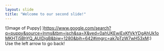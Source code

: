```yaml
---
layout: slide
title: "Welcome to our second slide!"
---
```

![Image of Puppy]
)https://www.google.com/search?q=puppy&source=lnms&tbm=isch&sa=X&ved=0ahUKEwiExKfVkYDgAhUk1oMKHTj5BhYQ_AUIDigB&biw=1280&bih=642#imgrc=ak7pTzW7wH53xM:)
Use the left arrow to go back!
